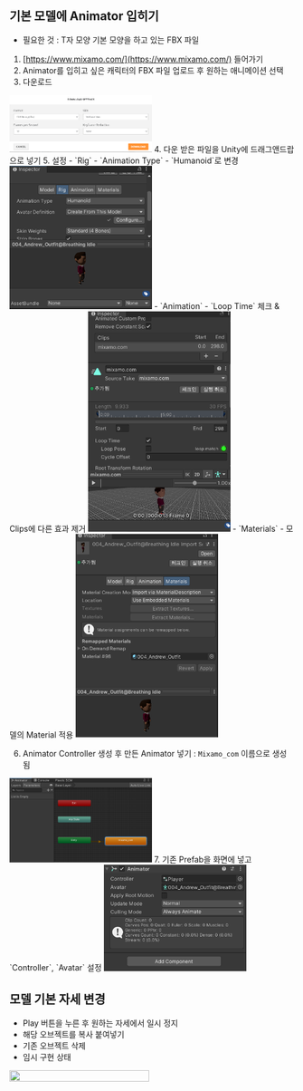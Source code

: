 ﻿## 기본 모델에 Animator 입히기
- 필요한 것 : T자 모양 기본 모양을 하고 있는 FBX 파일 
1. [https://www.mixamo.com/](https://www.mixamo.com/) 들어가기
2. Animator를 입히고 싶은 캐릭터의 FBX 파일 업로드 후 원하는 애니메이션 선택 
3. 다운로드
<img src="img/unity_character_3.png" width="50%" height="50%">
4. 다운 받은 파일을 Unity에 드래그앤드랍으로 넣기
5. 설정
	- `Rig` - `Animation Type` - `Humanoid`로 변경
	<img src="img/unity_character_6.png" width="50%" height="50%">
	- `Animation` - `Loop Time` 체크 & Clips에 다른 효과 제거 
	<img src="img/unity_character_7.png" width="50%" height="50%">
	- `Materials` - 모델의 Material 적용
	<img src="img/unity_character_8.png" width="50%" height="50%">

6. Animator Controller 생성 후 만든 Animator 넣기 : `Mixamo_com` 이름으로 생성 됨 
<img src="img/unity_character_4.png" width="50%" height="50%">
7. 기존 Prefab을 화면에 넣고 `Controller`, `Avatar` 설정
<img src="img/unity_character_5.png" width="50%" height="50%">

## 모델 기본 자세 변경
- Play 버튼을 누른 후 원하는 자세에서 일시 정지 
- 해당 오브젝트를 복사 붙여넣기 
- 기존 오브젝트 삭제
- 임시 구현 상태
<img src="img/unity_character_9.gif" width="70%" height="70%">

